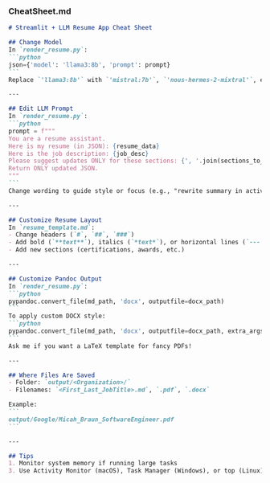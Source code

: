 ### CheatSheet.md

````markdown
# Streamlit + LLM Resume App Cheat Sheet

## Change Model
In `render_resume.py`:
```python
json={'model': 'llama3:8b', 'prompt': prompt}
```
Replace `'llama3:8b'` with `'mistral:7b'`, `'nous-hermes-2-mixtral'`, etc.

---

## Edit LLM Prompt
In `render_resume.py`:
```python
prompt = f"""
You are a resume assistant.
Here is my resume (in JSON): {resume_data}
Here is the job description: {job_desc}
Please suggest updates ONLY for these sections: {', '.join(sections_to_update)}.
Return ONLY updated JSON.
"""
```
Change wording to guide style or focus (e.g., "rewrite summary in active voice").

---

## Customize Resume Layout
In `resume_template.md`:
- Change headers (`#`, `##`, `###`)
- Add bold (`**text**`), italics (`*text*`), or horizontal lines (`---`)
- Add new sections (certifications, awards, etc.)

---

## Customize Pandoc Output
In `render_resume.py`:
```python
pypandoc.convert_file(md_path, 'docx', outputfile=docx_path)
```
To apply custom DOCX style:
```python
pypandoc.convert_file(md_path, 'docx', outputfile=docx_path, extra_args=['--reference-doc=custom-style.docx'])
```
Ask me if you want a LaTeX template for fancy PDFs!

---

## Where Files Are Saved
- Folder: `output/<Organization>/`
- Filenames: `<First_Last_JobTitle>.md`, `.pdf`, `.docx`

Example:
```
output/Google/Micah_Braun_SoftwareEngineer.pdf
```

---

## Tips 
1. Monitor system memory if running large tasks  
3. Use Activity Monitor (macOS), Task Manager (Windows), or top (Linux) to watch performance

````
